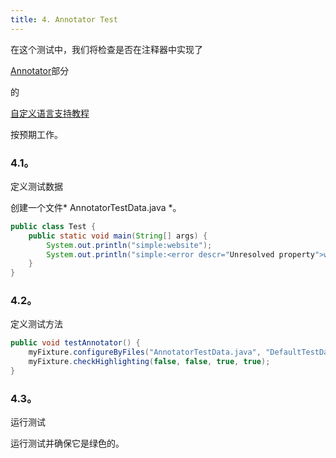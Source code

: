 ```yaml
---
title: 4. Annotator Test
---
```


在这个测试中，我们将检查是否在注释器中实现了

[Annotator](/tutorials/custom_language_support/annotator.md)部分

的

[自定义语言支持教程](/tutorials/custom_language_support_tutorial.md)

按预期工作。


### 4.1。
定义测试数据


创建一个文件* AnnotatorTestData.java *。


```java
public class Test {
    public static void main(String[] args) {
        System.out.println("simple:website");
        System.out.println("simple:<error descr="Unresolved property">websit"</error>);
    }
}
```

### 4.2。
定义测试方法


```java
public void testAnnotator() {
    myFixture.configureByFiles("AnnotatorTestData.java", "DefaultTestData.simple");
    myFixture.checkHighlighting(false, false, true, true);
}
```

### 4.3。
运行测试


运行测试并确保它是绿色的。


